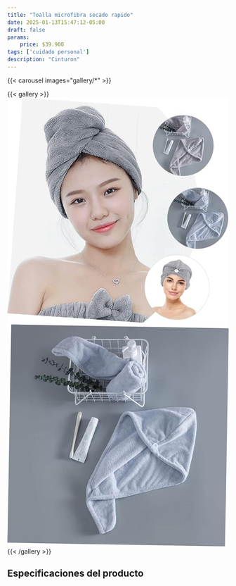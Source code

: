 ```yaml
---
title: "Toalla microfibra secado rapido"
date: 2025-01-13T15:47:12-05:00
draft: false
params:
    price: $39.900
tags: ['cuidado personal']
description: "Cinturon"
---
```


{{< carousel images="gallery/*" >}}
<p>  </p>
{{< gallery >}}
  <img src="gallery/01.jpg" class="grid-w25 md:grid-w20 xl:grid-w15" />
  <img src="gallery/02.jpg" class="grid-w25 md:grid-w20 xl:grid-w15" />
{{< /gallery >}}
<p>  </p>

## Especificaciones del producto
